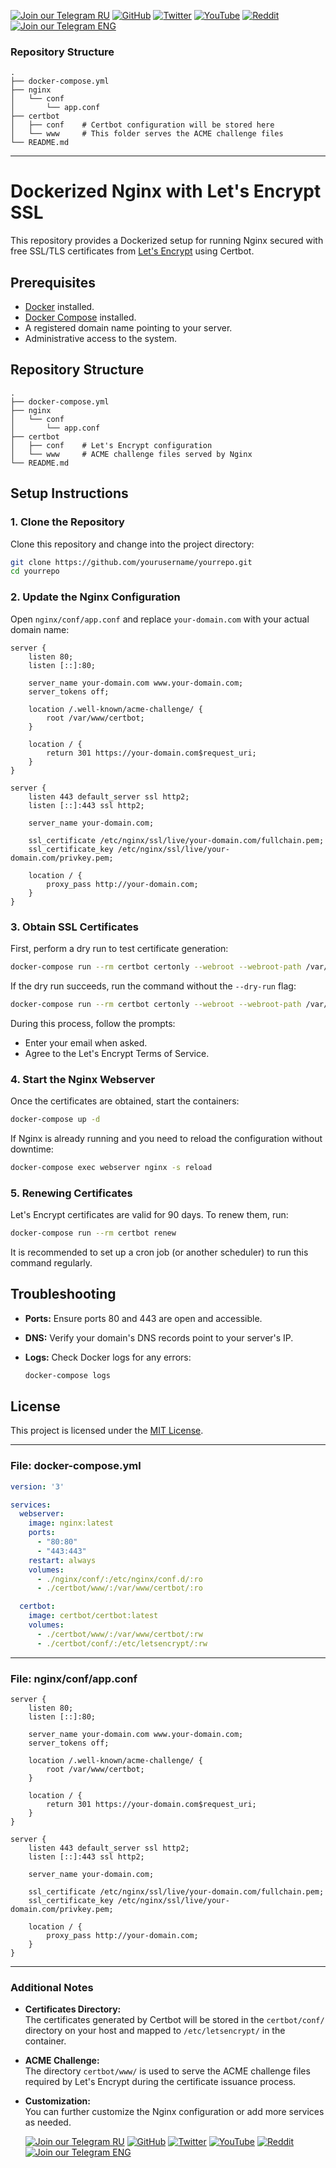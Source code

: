 [![Join our Telegram RU](https://img.shields.io/badge/Telegram-RU-03A500?style=for-the-badge&logo=telegram&logoColor=white&labelColor=blue&color=red)](https://t.me/hidden_coding)
[![GitHub](https://img.shields.io/badge/GitHub-181717?style=for-the-badge&logo=github&logoColor=white)](https://github.com/aero25x)
[![Twitter](https://img.shields.io/badge/Twitter-1DA1F2?style=for-the-badge&logo=x&logoColor=white)](https://x.com/aero25x)
[![YouTube](https://img.shields.io/badge/YouTube-FF0000?style=for-the-badge&logo=youtube&logoColor=white)](https://www.youtube.com/@flaming_chameleon)
[![Reddit](https://img.shields.io/badge/Reddit-FF3A00?style=for-the-badge&logo=reddit&logoColor=white)](https://www.reddit.com/r/HiddenCode/)
[![Join our Telegram ENG](https://img.shields.io/badge/Telegram-EN-03A500?style=for-the-badge&logo=telegram&logoColor=white&labelColor=blue&color=red)](https://t.me/hidden_coding_en)


### Repository Structure

```
.
├── docker-compose.yml
├── nginx
│   └── conf
│       └── app.conf
├── certbot
│   ├── conf    # Certbot configuration will be stored here
│   └── www     # This folder serves the ACME challenge files
└── README.md
```

---


# Dockerized Nginx with Let's Encrypt SSL

This repository provides a Dockerized setup for running Nginx secured with free SSL/TLS certificates from [Let's Encrypt](https://letsencrypt.org/) using Certbot.

## Prerequisites

- [Docker](https://docs.docker.com/get-docker/) installed.
- [Docker Compose](https://docs.docker.com/compose/install/) installed.
- A registered domain name pointing to your server.
- Administrative access to the system.

## Repository Structure

```
.
├── docker-compose.yml
├── nginx
│   └── conf
│       └── app.conf
├── certbot
│   ├── conf    # Let's Encrypt configuration
│   └── www     # ACME challenge files served by Nginx
└── README.md
```

## Setup Instructions

### 1. Clone the Repository

Clone this repository and change into the project directory:

```bash
git clone https://github.com/yourusername/yourrepo.git
cd yourrepo
```

### 2. Update the Nginx Configuration

Open `nginx/conf/app.conf` and replace `your-domain.com` with your actual domain name:

```nginx
server {
    listen 80;
    listen [::]:80;

    server_name your-domain.com www.your-domain.com;
    server_tokens off;

    location /.well-known/acme-challenge/ {
        root /var/www/certbot;
    }

    location / {
        return 301 https://your-domain.com$request_uri;
    }
}

server {
    listen 443 default_server ssl http2;
    listen [::]:443 ssl http2;

    server_name your-domain.com;

    ssl_certificate /etc/nginx/ssl/live/your-domain.com/fullchain.pem;
    ssl_certificate_key /etc/nginx/ssl/live/your-domain.com/privkey.pem;
    
    location / {
        proxy_pass http://your-domain.com;
    }
}
```

### 3. Obtain SSL Certificates

First, perform a dry run to test certificate generation:

```bash
docker-compose run --rm certbot certonly --webroot --webroot-path /var/www/certbot/ --dry-run -d your-domain.com
```

If the dry run succeeds, run the command without the `--dry-run` flag:

```bash
docker-compose run --rm certbot certonly --webroot --webroot-path /var/www/certbot/ -d your-domain.com
```

During this process, follow the prompts:
- Enter your email when asked.
- Agree to the Let's Encrypt Terms of Service.

### 4. Start the Nginx Webserver

Once the certificates are obtained, start the containers:

```bash
docker-compose up -d
```

If Nginx is already running and you need to reload the configuration without downtime:

```bash
docker-compose exec webserver nginx -s reload
```

### 5. Renewing Certificates

Let's Encrypt certificates are valid for 90 days. To renew them, run:

```bash
docker-compose run --rm certbot renew
```

It is recommended to set up a cron job (or another scheduler) to run this command regularly.

## Troubleshooting

- **Ports:** Ensure ports 80 and 443 are open and accessible.
- **DNS:** Verify your domain's DNS records point to your server's IP.
- **Logs:** Check Docker logs for any errors:
  
  ```bash
  docker-compose logs
  ```

## License

This project is licensed under the [MIT License](LICENSE).


---

### File: docker-compose.yml

```yaml
version: '3'

services:
  webserver:
    image: nginx:latest
    ports:
      - "80:80"
      - "443:443"
    restart: always
    volumes:
      - ./nginx/conf/:/etc/nginx/conf.d/:ro
      - ./certbot/www/:/var/www/certbot/:ro

  certbot:
    image: certbot/certbot:latest
    volumes:
      - ./certbot/www/:/var/www/certbot/:rw
      - ./certbot/conf/:/etc/letsencrypt/:rw
```

---

### File: nginx/conf/app.conf

```nginx
server {
    listen 80;
    listen [::]:80;

    server_name your-domain.com www.your-domain.com;
    server_tokens off;

    location /.well-known/acme-challenge/ {
        root /var/www/certbot;
    }

    location / {
        return 301 https://your-domain.com$request_uri;
    }
}

server {
    listen 443 default_server ssl http2;
    listen [::]:443 ssl http2;

    server_name your-domain.com;

    ssl_certificate /etc/nginx/ssl/live/your-domain.com/fullchain.pem;
    ssl_certificate_key /etc/nginx/ssl/live/your-domain.com/privkey.pem;
    
    location / {
        proxy_pass http://your-domain.com;
    }
}
```

---

### Additional Notes

- **Certificates Directory:**  
  The certificates generated by Certbot will be stored in the `certbot/conf/` directory on your host and mapped to `/etc/letsencrypt/` in the container.

- **ACME Challenge:**  
  The directory `certbot/www/` is used to serve the ACME challenge files required by Let's Encrypt during the certificate issuance process.

- **Customization:**  
  You can further customize the Nginx configuration or add more services as needed.


  [![Join our Telegram RU](https://img.shields.io/badge/Telegram-RU-03A500?style=for-the-badge&logo=telegram&logoColor=white&labelColor=blue&color=red)](https://t.me/hidden_coding)
[![GitHub](https://img.shields.io/badge/GitHub-181717?style=for-the-badge&logo=github&logoColor=white)](https://github.com/aero25x)
[![Twitter](https://img.shields.io/badge/Twitter-1DA1F2?style=for-the-badge&logo=x&logoColor=white)](https://x.com/aero25x)
[![YouTube](https://img.shields.io/badge/YouTube-FF0000?style=for-the-badge&logo=youtube&logoColor=white)](https://www.youtube.com/@flaming_chameleon)
[![Reddit](https://img.shields.io/badge/Reddit-FF3A00?style=for-the-badge&logo=reddit&logoColor=white)](https://www.reddit.com/r/HiddenCode/)
[![Join our Telegram ENG](https://img.shields.io/badge/Telegram-EN-03A500?style=for-the-badge&logo=telegram&logoColor=white&labelColor=blue&color=red)](https://t.me/hidden_coding_en)

